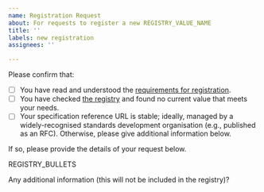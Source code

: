 ```yaml
---
name: Registration Request
about: For requests to register a new REGISTRY_VALUE_NAME
title: ''
labels: new registration
assignees: ''

---
```


Please confirm that:

* [ ] You have read and understood the [requirements for registration](RFC_REQUIREMENTS_LINK).
* [ ] You have checked [the registry](REGISTRY_LINK) and found no current value that meets your needs.
* [ ] Your specification reference URL is stable; ideally, managed by a widely-recognised standards development organisation (e.g., published as an RFC). Otherwise, please give additional information below.

If so, please provide the details of your request below.

REGISTRY_BULLETS

Any additional information (this will not be included in the registry)?
